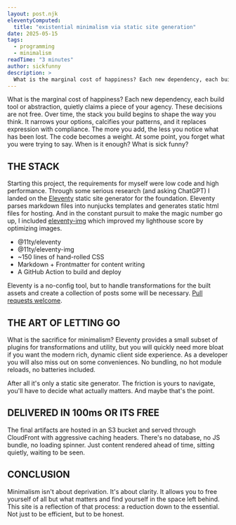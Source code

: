 ```yaml
---
layout: post.njk
eleventyComputed:
  title: "existential minimalism via static site generation"
date: 2025-05-15
tags:
  - programming
  - minimalism
readTime: "3 minutes"
author: sickfunny
description: >
  What is the marginal cost of happiness? Each new dependency, each build tool or abstraction, quietly claims a piece of your agency. These decisions are not free. Over time, the stack you build begins to shape the way you think. It narrows your options, calcifies your patterns, and it replaces expression with compliance. The more you add, the less you notice what has been lost. The code becomes a weight. At some point, you forget what you were trying to say. When is it enough? What is sick funny?
---
```


What is the marginal cost of happiness? Each new dependency, each build tool or abstraction, quietly claims a piece of your agency. These decisions are not free. Over time, the stack you build begins to shape the way you think. It narrows your options, calcifies your patterns, and it replaces expression with compliance. The more you add, the less you notice what has been lost. The code becomes a weight. At some point, you forget what you were trying to say. When is it enough? What is sick funny?

## THE STACK
Starting this project, the requirements for myself were low code and high performance. Through some serious research (and asking ChatGPT) I landed on the [Eleventy](https://www.11ty.dev/) static site generator for the foundation. Eleventy parses markdown files into nunjucks templates and generates static html files for hosting. And in the constant pursuit to make the magic number go up, I included [eleventy-img](https://www.11ty.dev/docs/plugins/image/) which improved my lighthouse score by optimizing images.

- @11ty/eleventy
- @11ty/eleventy-img
- ~150 lines of hand-rolled CSS
- Markdown + Frontmatter for content writing
- A GitHub Action to build and deploy

Eleventy is a no-config tool, but to handle transformations for the built assets and create a collection of posts some will be necessary. [Pull requests welcome](https://github.com/MikeyDunn/sickfunny/blob/master/eleventy.config.js).

## THE ART OF LETTING GO
What is the sacrifice for minimalism? Eleventy provides a small subset of plugins for transformations and utility, but you will quickly need more bloat if you want the modern rich, dynamic client side experience. As a developer you will also miss out on some conveniences. No bundling, no hot module reloads, no batteries included. 

After all it's only a static site generator. The friction is yours to navigate, you'll have to decide what actually matters. And maybe that's the point.

## DELIVERED IN 100ms OR ITS FREE
The final artifacts are hosted in an S3 bucket and served through CloudFront with aggressive caching headers. There's no database, no JS bundle, no loading spinner. Just content rendered ahead of time, sitting quietly, waiting to be seen.

## CONCLUSION
Minimalism isn't about deprivation. It's about clarity. It allows you to free yourself of all but what matters and find yourself in the space left behind. This site is a reflection of that process: a reduction down to the essential. Not just to be efficient, but to be honest.


